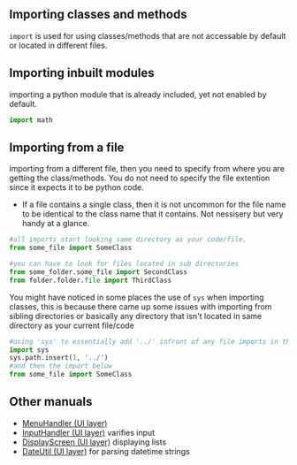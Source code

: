 ## Importing classes and methods
`import` is used for using classes/methods that are not accessable by default or located in different files. 

## Importing inbuilt modules
importing a python module that is already included, yet not enabled by default.
```python
import math 
```
## Importing from a file
importing from a different file, then you need to specify from where you are getting the class/methods. You do not need to specify the file extention since it expects it to be python code.
* If a file contains a single class, then it is not uncommon for the file name to be identical to the class name that it contains. Not nessisery but very handy at a glance.

```python
#all imports start looking same directory as your code/file.
from some_file import SomeClass

#you can have to look for files located in sub directories
from some_folder.some_file import SecondClass
from folder.folder.file import ThirdClass
```


You might have noticed in some places the use of `sys` when importing classes, this is because there came up some issues with importing from sibling directories or basically any directory that isn't located in same directory as your current file/code

```python
#using 'sys' to essentially add '../' infront of any file imports in this case.
import sys
sys.path.insert(1, '../') 
#and then the import below
from some_file import SomeClass
``` 
## Other manuals
* [MenuHandler (UI layer)](man_menuhandler.md) 
* [InputHandler (UI layer)](man_inputhandler.md) varifies input
* [DisplayScreen (UI layer)](man_displayscreen.md) displaying lists
* [DateUtil (UI layer)](man_dateutil.md) for parsing datetime strings